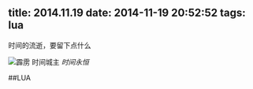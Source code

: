 title: 2014.11.19
date: 2014-11-19 20:52:52
tags: lua
---

时间的流逝，要留下点什么

<!-- more -->

![霹雳 时间城主](http://img-pili.qiniudn.com/pili/desktop/shijianchengzhu.gif)
_时间永恒_


##LUA